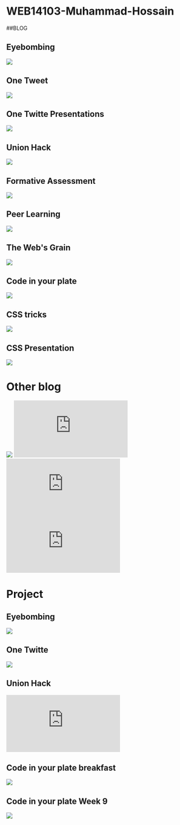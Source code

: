 # WEB14103-Muhammad-Hossain
##BLOG
## Eyebombing
![](http://fourthfloor.raveweb.net/mhossain/2016/10/12/eyebombing-1-0/)
## One Tweet
![](http://fourthfloor.raveweb.net/mhossain/2016/12/02/one-tweet/)
## One Twitte Presentations
![](https://www.emaze.com/@AWLTQLOQ/one-twitte)
## Union Hack
![](http://fourthfloor.raveweb.net/mhossain/2016/10/26/union-hack/)
## Formative Assessment 
![](http://fourthfloor.raveweb.net/mhossain/2016/11/16/formative-assessment/)
## Peer Learning
![](http://fourthfloor.raveweb.net/mhossain/2016/12/01/peer-learning-blog/)
## The Web's Grain
![](http://fourthfloor.raveweb.net/mhossain/2016/11/30/the-webs-grain-blog/)
## Code in your plate
![](http://fourthfloor.raveweb.net/mhossain/2016/11/30/code-in-your-plate-blog/)
## CSS tricks
![](http://fourthfloor.raveweb.net/mhossain/2016/12/01/css-trick-blog/)
## CSS Presentation 
![](http://fourthfloor.raveweb.net/mhossain/2016/12/01/css-trick-work-presentations/)

# Other blog
![](http://fourthfloor.raveweb.net/mhossain/2016/10/11/the-inductions-1-0/)
![](http://fourthfloor.raveweb.net/mhossain/wp-admin/post.php?post=10&action=edit)
![](http://fourthfloor.raveweb.net/mhossain/wp-admin/post.php?post=12&action=edit)
![](http://fourthfloor.raveweb.net/mhossain/wp-admin/post.php?post=15&action=edit)
# Project
## Eyebombing
![](http://fourthfloor.raveweb.net/mhossain/2016/12/01/eyebombing-workpresentations/)
## One Twitte
![](http://fourthfloor.raveweb.net/mhossain/2016/12/01/one-twitter-workpresentation/)
## Union Hack
![](http://fourthfloor.raveweb.net/mhossain/wp-admin/post.php?post=56&action=edit)
## Code in your plate breakfast
![](https://thimbleprojects.org/m360/138803)
## Code in your plate Week 9
![](https://thimbleprojects.org/m360/140325)
